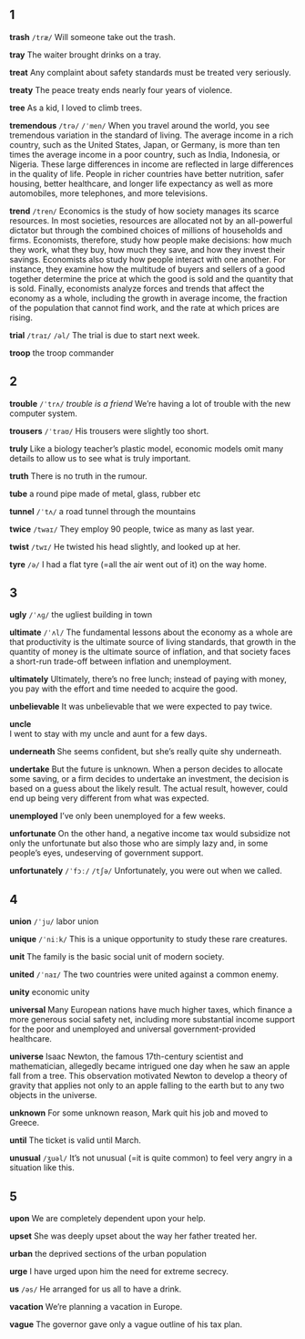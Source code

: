 ## 1


**trash** 
`/træ/`
Will someone take out the trash.

**tray** 
The waiter brought drinks on a tray.

**treat** 
Any complaint about safety standards must be treated very seriously.

**treaty** 
The peace treaty ends nearly four years of violence.

**tree** 
As a kid, I loved to climb trees.

**tremendous** 
`/trə/` `/ˈmen/`
When you travel around the world, you see tremendous variation in the standard of living. The average income in a rich country, such as the United States, Japan, or Germany, is more than ten times the average income in a poor country, such as India, Indonesia, or Nigeria. These large differences in income are reflected in large differences in the quality of life. People in richer countries have better nutrition, safer housing, better healthcare, and longer life expectancy as well as more automobiles, more telephones, and more televisions.

**trend** 
`/tren/`
Economics is the study of how society manages its scarce resources. 
In most societies, resources are allocated not by an all-powerful dictator but through the combined choices of millions of households and firms. 
Economists, therefore, study how people make decisions: how much they work, what they buy, how much they save, and how they invest their savings. 
Economists also study how people interact with one another. 
For instance, they examine how the multitude of buyers and sellers of a good together determine the price at which the good is sold and the quantity that is sold. 
Finally, economists analyze forces and trends that affect the economy as a whole, including the growth in average income, the fraction of the population that cannot find work, and the rate at which prices are rising.

**trial** 
`/traɪ/` `/əl/`
The trial is due to start next week.

**troop** 
the troop commander

## 2
**trouble** 
`/ˈtrʌ/`
*trouble is a friend*
We’re having a lot of trouble with the new computer system.

**trousers** 
`/ˈtraʊ/`
His trousers were slightly too short.

**truly** 
Like a biology teacher’s plastic model, economic models omit many details to allow us to see what is truly important.

**truth** 
There is no truth in the rumour.

**tube** 
a round pipe made of metal, glass, rubber etc



**tunnel** 
`/ˈtʌ/`
a road tunnel through the mountains

**twice** 
`/twaɪ/`
They employ 90 people, twice as many as last year.

**twist** 
`/twɪ/`
He twisted his head slightly, and looked up at her.

**tyre** 
`/ə/`
I had a flat tyre (=all the air went out of it) on the way home.

## 3
**ugly** 
`/ˈʌɡ/`
the ugliest building in town

**ultimate** 
`/ˈʌl/`
The fundamental lessons about the economy as a whole are that productivity is the ultimate source
of living standards, that growth in the quantity of money is the ultimate source of inflation, and that society
faces a short-run trade-off between inflation and unemployment.

**ultimately** 
Ultimately, there’s no free lunch; instead of paying with money, you pay with the effort and time needed to acquire the good.

**unbelievable** 
It was unbelievable that we were expected to pay twice.

**uncle**  
I went to stay with my uncle and aunt for a few days.

**underneath** 
She seems confident, but she’s really quite shy underneath.

**undertake** 
But the future is unknown. When a person decides to allocate some saving, or a firm decides to undertake an investment, the decision is based on a
guess about the likely result. The actual result, however, could end up being very different from what was expected.

**unemployed** 
I’ve only been unemployed for a few weeks.

**unfortunate** 
On the other hand, a negative income tax would subsidize not only the unfortunate but also those who are simply lazy and, in some people’s eyes, undeserving of government support.

**unfortunately** 
`/ˈfɔː/` `/tʃə/`
Unfortunately, you were out when we called.

## 4
**union** 
`/ˈju/`
labor union

**unique** 
`/ˈniːk/`
This is a unique opportunity to study these rare creatures.

**unit** 
The family is the basic social unit of modern society.

**united** 
`/ˈnaɪ/`
The two countries were united against a common enemy.

**unity** 
economic unity

**universal** 
Many European nations have much higher taxes, which finance a more generous social safety net, including more substantial income support for the poor and
unemployed and universal government-provided healthcare.

**universe** 
Isaac Newton, the famous 17th-century scientist and mathematician, allegedly became intrigued one day when he saw an apple fall from a tree. This observation motivated Newton to develop a theory of gravity that applies not only to an apple falling to the earth but to any two objects in the universe.

**unknown** 
For some unknown reason, Mark quit his job and moved to Greece.

**until** 
The ticket is valid until March.

**unusual** 
`/ʒuəl/`
It’s not unusual (=it is quite common) to feel very angry in a situation like this.

## 5
**upon** 
We are completely dependent upon your help.

**upset** 
She was deeply upset about the way her father treated her.

**urban** 
the deprived sections of the urban population

**urge** 
I have urged upon him the need for extreme secrecy.

**us** 
`/əs/`
He arranged for us all to have a drink.

**vacation**
We’re planning a vacation in Europe.

**vague** 
The governor gave only a vague outline of his tax plan.